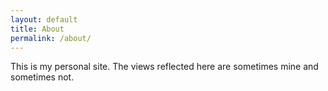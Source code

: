```yaml
--- 
layout: default
title: About 
permalink: /about/
---
```

This is my personal site. The views reflected here are sometimes mine and sometimes not. 
